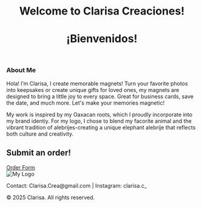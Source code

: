 
<html lang="en">
<head>
  <meta charset="UTF-8">
  <meta name="viewport" content="width=device-width, initial-scale=1.0">
  <link rel="stylesheet" href="style.css">
</head>
<body>
<header>
 
   <h1>Welcome to Clarisa Creaciones!</h1>
   <h1>¡Bienvenidos! </h1>
  </header>

  <section id="about">
    <h3>About Me</h3>
    <p>Hola! I’m Clarisa, I create memorable magnets! Turn your favorite photos into  keepsakes or create unique gifts for loved ones, my magnets are designed to bring a little joy to every space. Great for business cards, save the date, and much more. Let's make your memories magnetic!</p>
     <p>My work is inspired by my Oaxacan roots, which I proudly incorporate into my brand identiy. For my logo, I chose to blend my facorite animal and the vibrant tradition of alebrijes-creating a unique elephant alebrije that reflects both culture and creativity. </p>
  </section>

  <section id="order">
    <h2>Submit an order! </h2>
   <a href=" https://forms.gle/C1uub2GmQkwv9gdC7" target="_blank">Order Form</a>
  </section>
  
  <footer>
    <img src="images/Clarisa creaciones.png" alt="My Logo" id="logo">
    <p>Contact: Clarisa.Crea@gmail.com    |     Instagram: clarisa.c_</p>
    <p>&copy; 2025 Clarisa. All rights reserved.</p>
  </footer>

